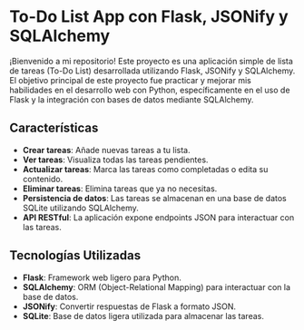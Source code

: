 # To-Do List App con Flask, JSONify y SQLAlchemy

¡Bienvenido a mi repositorio! Este proyecto es una aplicación simple de lista de tareas (To-Do List) desarrollada utilizando Flask, JSONify y SQLAlchemy. El objetivo principal de este proyecto fue practicar y mejorar mis habilidades en el desarrollo web con Python, específicamente en el uso de Flask y la integración con bases de datos mediante SQLAlchemy.

## Características

- **Crear tareas**: Añade nuevas tareas a tu lista.
- **Ver tareas**: Visualiza todas las tareas pendientes.
- **Actualizar tareas**: Marca las tareas como completadas o edita su contenido.
- **Eliminar tareas**: Elimina tareas que ya no necesitas.
- **Persistencia de datos**: Las tareas se almacenan en una base de datos SQLite utilizando SQLAlchemy.
- **API RESTful**: La aplicación expone endpoints JSON para interactuar con las tareas.

## Tecnologías Utilizadas

- **Flask**: Framework web ligero para Python.
- **SQLAlchemy**: ORM (Object-Relational Mapping) para interactuar con la base de datos.
- **JSONify**: Convertir respuestas de Flask a formato JSON.
- **SQLite**: Base de datos ligera utilizada para almacenar las tareas.
